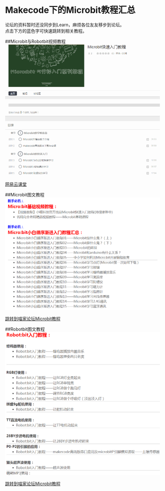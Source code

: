 # Makecode下的Microbit教程汇总   

论坛的资料暂时还没同步到Learn，麻烦各位友友移步到论坛。   
点击下方的蓝色字可快速跳转到相关教程。   
   
##Microbit与Robotbit视频教程   
![](./images/m1.png)   

[网易云课堂 ](http://study.163.com/course/courseMain.htm?courseId=1005485001&share=2&shareId=400000000501010)  
   
##Microbit图文教程   
![](./images/m2.png)   

[跳转到喵家论坛Microbit教程](http://kittenbot.cn/bbs/forum.php?mod=viewthread&tid=104&extra=page%3D1)
   
##Robotbit图文教程   
![](./images/m3.png)   
   
[跳转到喵家论坛Microbit教程](http://kittenbot.cn/bbs/forum.php?mod=viewthread&tid=114&extra=page%3D1)